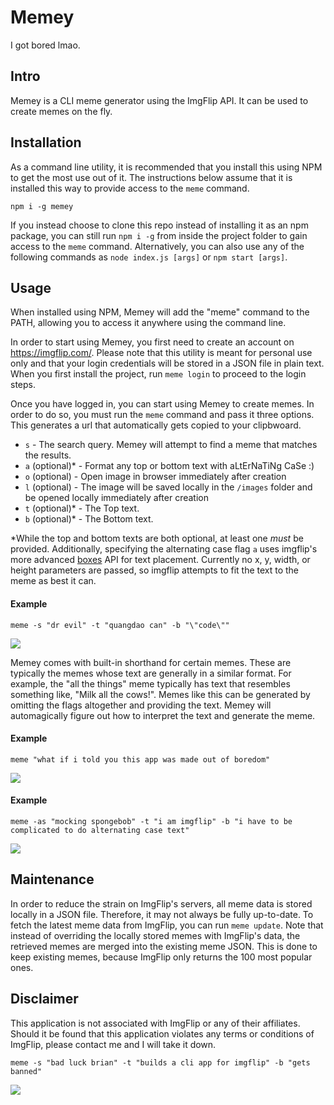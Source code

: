 # Memey

I got bored lmao.

## Intro

Memey is a CLI meme generator using the ImgFlip API. It can be used to create memes on the fly.

## Installation

As a command line utility, it is recommended that you install this using NPM to get the most use out of it. The instructions below assume that it is installed this way to provide access to the `meme` command.

```
npm i -g memey
```

If you instead choose to clone this repo instead of installing it as an npm package, you can still run `npm i -g` from inside the project folder to gain access to the `meme` command. Alternatively, you can also use any of the following commands as `node index.js [args]` or `npm start [args]`.

## Usage

When installed using NPM, Memey will add the "meme" command to the PATH, allowing you to access it anywhere using the command line.

In order to start using Memey, you first need to create an account on <https://imgflip.com/>. Please note that this utility is meant for personal use only and that your login credentials will be stored in a JSON file in plain text. When you first install the project, run `meme login` to proceed to the login steps.

Once you have logged in, you can start using Memey to create memes. In order to do so, you must run the `meme` command and pass it three options. This generates a url that automatically gets copied to your clipbwoard.

- `s` - The search query. Memey will attempt to find a meme that matches the results.
- `a` (optional)* - Format any top or bottom text with aLtErNaTiNg CaSe :)
- `o` (optional) - Open image in browser immediately after creation
- `l` (optional) - The image will be saved locally in the `/images` folder and be opened locally immediately after creation
- `t` (optional)* - The Top text.
- `b` (optional)* - The Bottom text.

*While the top and bottom texts are both optional, at least one _must_ be provided. Additionally, specifying the alternating case flag `a` uses imgflip's more advanced [boxes](https://api.imgflip.com/) API for text placement. Currently no x, y, width, or height parameters are passed, so imgflip attempts to fit the text to the meme as best it can.

#### Example

```
meme -s "dr evil" -t "quangdao can" -b "\"code\""
```

![](http://i.imgflip.com/1wv3js.jpg)

Memey comes with built-in shorthand for certain memes. These are typically the memes whose text are generally in a similar format. For example, the "all the things" meme typically has text that resembles something like, "Milk all the cows!". Memes like this can be generated by omitting the flags altogether and providing the text. Memey will automagically figure out how to interpret the text and generate the meme.

#### Example

```
meme "what if i told you this app was made out of boredom"
```

![](http://i.imgflip.com/1wv44a.jpg)

#### Example

```
meme -as "mocking spongebob" -t "i am imgflip" -b "i have to be complicated to do alternating case text"
```

![](https://i.imgflip.com/3dr07s.jpg)

## Maintenance

In order to reduce the strain on ImgFlip's servers, all meme data is stored locally in a JSON file. Therefore, it may not always be fully up-to-date. To fetch the latest meme data from ImgFlip, you can run `meme update`. Note that instead of overriding the locally stored memes with ImgFlip's data, the retrieved memes are merged into the existing meme JSON. This is done to keep existing memes, because ImgFlip only returns the 100 most popular ones.

## Disclaimer

This application is not associated with ImgFlip or any of their affiliates. Should it be found that this application violates any terms or conditions of ImgFlip, please contact me and I will take it down.

```
meme -s "bad luck brian" -t "builds a cli app for imgflip" -b "gets banned"
```

![](http://i.imgflip.com/1wv5t1.jpg)